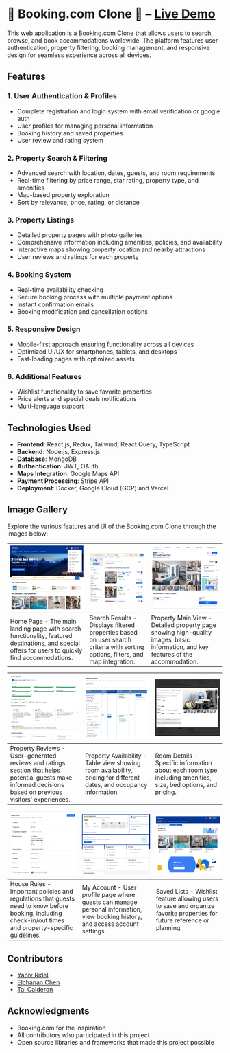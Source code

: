 # 🚀 Booking.com Clone 🏨 – [Live Demo](https://booking-clone-client.vercel.app/)


This web application is a Booking.com Clone that allows users to search, browse, and book accommodations worldwide. The platform features user authentication, property filtering, booking management, and responsive design for seamless experience across all devices.

## Features

### 1. **User Authentication & Profiles**
   - Complete registration and login system with email verification or google auth
   - User profiles for managing personal information
   - Booking history and saved properties
   - User review and rating system

### 2. **Property Search & Filtering**
   - Advanced search with location, dates, guests, and room requirements
   - Real-time filtering by price range, star rating, property type, and amenities
   - Map-based property exploration
   - Sort by relevance, price, rating, or distance

### 3. **Property Listings**
   - Detailed property pages with photo galleries
   - Comprehensive information including amenities, policies, and availability
   - Interactive maps showing property location and nearby attractions
   - User reviews and ratings for each property

### 4. **Booking System**
   - Real-time availability checking
   - Secure booking process with multiple payment options
   - Instant confirmation emails
   - Booking modification and cancellation options

### 5. **Responsive Design**
   - Mobile-first approach ensuring functionality across all devices
   - Optimized UI/UX for smartphones, tablets, and desktops
   - Fast-loading pages with optimized assets

### 6. **Additional Features**
   - Wishlist functionality to save favorite properties
   - Price alerts and special deals notifications
   - Multi-language support

## Technologies Used

- **Frontend**: React.js, Redux, Tailwind, React Query, TypeScript
- **Backend**: Node.js, Express.js
- **Database**: MongoDB
- **Authentication**: JWT, OAuth
- **Maps Integration**: Google Maps API
- **Payment Processing**: Stripe API
- **Deployment**: Docker, Google Cloud (GCP) and Vercel

## Image Gallery

Explore the various features and UI of the Booking.com Clone through the images below:

| ![Image 1](assets/Home.png) | ![Image 2](assets/SearchResults.png) | ![Image 3](assets/PropertyMain.png) |
|-----------------------------|----------------------------|------------------------------|
| Home Page - The main landing page with search functionality, featured destinations, and special offers for users to quickly find accommodations. | Search Results - Displays filtered properties based on user search criteria with sorting options, filters, and map integration. | Property Main View - Detailed property page showing high-quality images, basic information, and key features of the accommodation. |

| ![Image 4](assets/PropertyReviews.png) | ![Image 5](assets/PropertyTable.png) | ![Image 6](assets/PropertyRoom.png) |
|---------------------------------|----------------------------------|---------------------------------|
| Property Reviews - User-generated reviews and ratings section that helps potential guests make informed decisions based on previous visitors' experiences. | Property Availability - Table view showing room availability, pricing for different dates, and occupancy information. | Room Details - Specific information about each room type including amenities, size, bed options, and pricing. |

| ![Image 7](assets/HouseRules.png) | ![Image 8](assets/MyAccount.png) | ![Image 9](assets/SavedLists.png) |
|-------------------------------------|---------------------------------|--------------------------------|
| House Rules - Important policies and regulations that guests need to know before booking, including check-in/out times and property-specific guidelines. | My Account - User profile page where guests can manage personal information, view booking history, and access account settings. | Saved Lists - Wishlist feature allowing users to save and organize favorite properties for future reference or planning. |

## Contributors

- [Yaniv Ridel](https://github.com/Yanivridel)
- [Elchanan Chen](https://github.com/elchananChen)
- [Tal Calderon](https://github.com/talkal123)

## Acknowledgments

- Booking.com for the inspiration
- All contributors who participated in this project
- Open source libraries and frameworks that made this project possible
